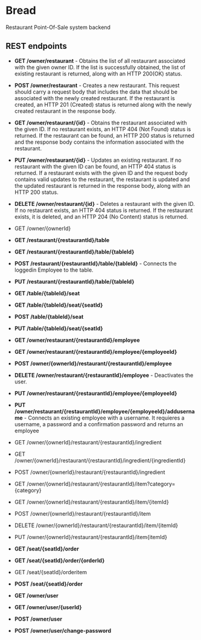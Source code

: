 # Bread
Restaurant Point-Of-Sale system backend

## REST endpoints

* __GET /owner/restaurant__ - Obtains the list of all restaurant associated with the given owner ID. If the list is successfully obtained, the list of existing restaurant is returned, along with an HTTP 200(OK) status.
* __POST /owner/restaurant__ - Creates a new restaurant. This request should carry a request body that includes the data that should be associated with the newly created restaurant. If the restaurant is created, an HTTP 201 (Created) status is returned along with the newly created restaurant in the response body.
* __GET /owner/restaurant/{id}__ - Obtains the restaurant associated with the given ID. If no restaurant exists, an HTTP 404 (Not Found) status is returned. If the restaurant can be found, an HTTP 200 status is returned and the response body contains the information associated with the restaurant.
* __PUT /owner/restaurant/{id}__ - Updates an existing restaurant. If no restaurant with the given ID can be found, an HTTP 404 status is returned. If a restaurant exists with the given ID and the request body contains valid updates to the restaurant, the restaurant is updated and the updated restaurant is returned in the response body, along with an HTTP 200 status.
* __DELETE /owner/restaurant/{id}__ - Deletes a restaurant with the given ID. If no restaurant exists, an HTTP 404 status is returned. If the restaurant exists, it is deleted, and an HTTP 204 (No Content) status is returned.

* GET /owner/{ownerId}

* __GET /restaurant/{restaurantId}/table__
* __GET /restaurant/{restaurantId}/table/{tableId}__
* __POST /restaurant/{restaurantId}/table/{tableId}__ - Connects the loggedin Employee to the table.
* __PUT /restaurant/{restaurantId}/table/{tableId}__

* __GET /table/{tableId}/seat__
* __GET /table/{tableId}/seat/{seatId}__
* __POST /table/{tableId}/seat__
* __PUT /table/{tableId}/seat/{seatId}__

* __GET /owner/restaurant/{restaurantId}/employee__
* __GET /owner/restaurant/{restaurantId}/employee/{employeeId}__
* __POST /owner/{ownerId}/restaurant/{restaurantId}/employee__
* __DELETE /owner/restaurant/{restaurantId}/employee__ - Deactivates the user.
* __PUT /owner/restaurant/{restaurantId}/employee/{employeeId}__
* __PUT /owner/restaurant/{restaurantId}/employee/{employeeId}/addusername__ - Connects an existing employee with a username. It requieres a username, a password and a confirmation password and returns an employee

* GET /owner/{ownerId}/restaurant/{restaurantId}/ingredient
* GET /owner/{ownerId}/restaurant/{restaurantId}/ingredient/{ingredientId}
* POST /owner/{ownerId}/restaurant/{restaurantId}/ingredient

* GET /owner/{ownerId}/restaurant/{restaurantId}/item?category={category}
* GET /owner/{ownerId}/restaurant/{restaurantId}/item/{itemId}
* POST /owner/{ownerId}/restaurant/{restaurantId}/item
* DELETE /owner/{ownerId}/restaurant/{restaurantId}/item/{itemId}
* PUT /owner/{ownerId}/restaurant/{restaurantId}/item{itemId}

* __GET /seat/{seatId}/order__
* __GET /seat/{seatId}/order/{orderId}__
* GET /seat/{seatId}/orderitem
* __POST /seat/{seatId}/order__

* __GET /owner/user__
* __GET /owner/user/{userId}__
* __POST /owner/user__
* __POST /owner/user/change-password__